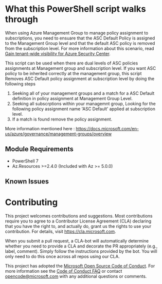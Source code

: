 
# What this PowerShell script walks through

When using Azure Management Group to manage policy assignment to subscriptions, you need to ensuare that the ASC Default Policy is assigned to the Management Group level and that the default ASC policy is removed from the subscription level. For more information about this scenario, read [Gain tenant-wide visibility for Azure Security Center](https://docs.microsoft.com/en-us/azure/security-center/security-center-management-groups).

This script can be used when there are dual levels of ASC policies assignments at Management group and subscription level. If you want ASC policy to be inherited correctly at the management group, 
  this script Removes ASC Default policy assignment at subscription level by doing the following steps

  1. Seeking all of your management groups and a match for a ASC Default definition in policy assignment at Management Group Level.
  2. Seeking all subscrptions within your managemnt group, Looking for the following policy assignment name 'ASC Default' applied at subscription level.
  3. If a match is found remove the policy assignment.

More information mentioned here : https://docs.microsoft.com/en-us/azure/governance/management-groups/overview


## Module Requirements

  - PowerShell 7
  - Az.Resources >=2.4.0 (Included with Az >= 5.0.0)


## Known Issues
    

# Contributing

This project welcomes contributions and suggestions.  Most contributions require you to agree to a
Contributor License Agreement (CLA) declaring that you have the right to, and actually do, grant us
the rights to use your contribution. For details, visit https://cla.microsoft.com.

When you submit a pull request, a CLA-bot will automatically determine whether you need to provide
a CLA and decorate the PR appropriately (e.g., label, comment). Simply follow the instructions
provided by the bot. You will only need to do this once across all repos using our CLA.

This project has adopted the [Microsoft Open Source Code of Conduct](https://opensource.microsoft.com/codeofconduct/).
For more information see the [Code of Conduct FAQ](https://opensource.microsoft.com/codeofconduct/faq/) or
contact [opencode@microsoft.com](mailto:opencode@microsoft.com) with any additional questions or comments.
